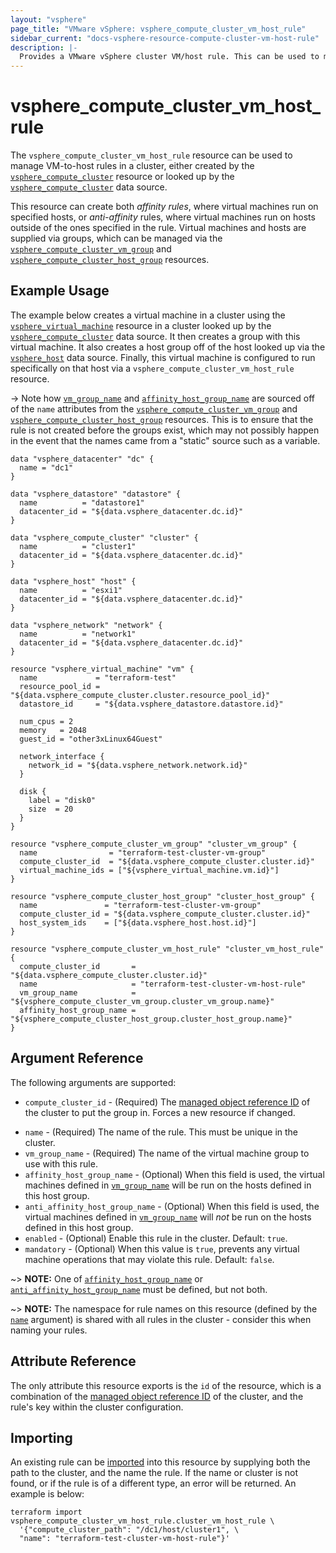 ```yaml
---
layout: "vsphere"
page_title: "VMware vSphere: vsphere_compute_cluster_vm_host_rule"
sidebar_current: "docs-vsphere-resource-compute-cluster-vm-host-rule"
description: |-
  Provides a VMware vSphere cluster VM/host rule. This can be used to manage VM-to-host affinity and anti-affinity rules.
---
```


# vsphere\_compute\_cluster\_vm\_host\_rule

The `vsphere_compute_cluster_vm_host_rule` resource can be used to manage
VM-to-host rules in a cluster, either created by the
[`vsphere_compute_cluster`][tf-vsphere-cluster-resource] resource or looked up
by the [`vsphere_compute_cluster`][tf-vsphere-cluster-data-source] data source.

[tf-vsphere-cluster-resource]: /docs/providers/vsphere/r/compute_cluster.html
[tf-vsphere-cluster-data-source]: /docs/providers/vsphere/d/compute_cluster.html

This resource can create both _affinity rules_, where virtual machines run on
specified hosts, or _anti-affinity_ rules, where virtual machines run on hosts
outside of the ones specified in the rule. Virtual machines and hosts are
supplied via groups, which can be managed via the
[`vsphere_compute_cluster_vm_group`][tf-vsphere-cluster-vm-group-resource] and
[`vsphere_compute_cluster_host_group`][tf-vsphere-cluster-host-group-resource]
resources.

[tf-vsphere-cluster-vm-group-resource]: /docs/providers/vsphere/r/compute_cluster_vm_group.html
[tf-vsphere-cluster-host-group-resource]: /docs/providers/vsphere/r/compute_cluster_host_group.html

## Example Usage

The example below creates a virtual machine in a cluster using the
[`vsphere_virtual_machine`][tf-vsphere-vm-resource] resource in a cluster
looked up by the [`vsphere_compute_cluster`][tf-vsphere-cluster-data-source]
data source. It then creates a group with this virtual machine. It also creates
a host group off of the host looked up via the
[`vsphere_host`][tf-vsphere-host-data-source] data source. Finally, this
virtual machine is configured to run specifically on that host via a
`vsphere_compute_cluster_vm_host_rule` resource.

[tf-vsphere-vm-resource]: /docs/providers/vsphere/r/virtual_machine.html
[tf-vsphere-host-data-source]: /docs/providers/vsphere/d/host.html

-> Note how [`vm_group_name`](#vm_group_name) and
[`affinity_host_group_name`](#affinity_host_group_name) are sourced off of the
`name` attributes from the
[`vsphere_compute_cluster_vm_group`][tf-vsphere-cluster-vm-group-resource] and
[`vsphere_compute_cluster_host_group`][tf-vsphere-cluster-host-group-resource]
resources. This is to ensure that the rule is not created before the groups
exist, which may not possibly happen in the event that the names came from a
"static" source such as a variable.

```hcl
data "vsphere_datacenter" "dc" {
  name = "dc1"
}

data "vsphere_datastore" "datastore" {
  name          = "datastore1"
  datacenter_id = "${data.vsphere_datacenter.dc.id}"
}

data "vsphere_compute_cluster" "cluster" {
  name          = "cluster1"
  datacenter_id = "${data.vsphere_datacenter.dc.id}"
}

data "vsphere_host" "host" {
  name          = "esxi1"
  datacenter_id = "${data.vsphere_datacenter.dc.id}"
}

data "vsphere_network" "network" {
  name          = "network1"
  datacenter_id = "${data.vsphere_datacenter.dc.id}"
}

resource "vsphere_virtual_machine" "vm" {
  name             = "terraform-test"
  resource_pool_id = "${data.vsphere_compute_cluster.cluster.resource_pool_id}"
  datastore_id     = "${data.vsphere_datastore.datastore.id}"

  num_cpus = 2
  memory   = 2048
  guest_id = "other3xLinux64Guest"

  network_interface {
    network_id = "${data.vsphere_network.network.id}"
  }

  disk {
    label = "disk0"
    size  = 20
  }
}

resource "vsphere_compute_cluster_vm_group" "cluster_vm_group" {
  name                = "terraform-test-cluster-vm-group"
  compute_cluster_id  = "${data.vsphere_compute_cluster.cluster.id}"
  virtual_machine_ids = ["${vsphere_virtual_machine.vm.id}"]
}

resource "vsphere_compute_cluster_host_group" "cluster_host_group" {
  name               = "terraform-test-cluster-vm-group"
  compute_cluster_id = "${data.vsphere_compute_cluster.cluster.id}"
  host_system_ids    = ["${data.vsphere_host.host.id}"]
}

resource "vsphere_compute_cluster_vm_host_rule" "cluster_vm_host_rule" {
  compute_cluster_id       = "${data.vsphere_compute_cluster.cluster.id}"
  name                     = "terraform-test-cluster-vm-host-rule"
  vm_group_name            = "${vsphere_compute_cluster_vm_group.cluster_vm_group.name}"
  affinity_host_group_name = "${vsphere_compute_cluster_host_group.cluster_host_group.name}"
}
```

## Argument Reference

The following arguments are supported:

* `compute_cluster_id` - (Required) The [managed object reference
  ID][docs-about-morefs] of the cluster to put the group in.  Forces a new
  resource if changed.

[docs-about-morefs]: /docs/providers/vsphere/index.html#use-of-managed-object-references-by-the-vsphere-provider

* `name` - (Required) The name of the rule. This must be unique in the
  cluster.
* `vm_group_name` - (Required) The name of the virtual machine group to use
  with this rule.
* `affinity_host_group_name` - (Optional) When this field is used, the virtual
  machines defined in [`vm_group_name`](#vm_group_name) will be run on the
  hosts defined in this host group.
* `anti_affinity_host_group_name` - (Optional) When this field is used, the
  virtual machines defined in [`vm_group_name`](#vm_group_name) will _not_ be
  run on the hosts defined in this host group.
* `enabled` - (Optional) Enable this rule in the cluster. Default: `true`.
* `mandatory` - (Optional) When this value is `true`, prevents any virtual
  machine operations that may violate this rule. Default: `false`.

~> **NOTE:** One of [`affinity_host_group_name`](#affinity_host_group_name) or
[`anti_affinity_host_group_name`](#anti_affinity_host_group_name) must be
defined, but not both.

~> **NOTE:** The namespace for rule names on this resource (defined by the
[`name`](#name) argument) is shared with all rules in the cluster - consider
this when naming your rules.

## Attribute Reference

The only attribute this resource exports is the `id` of the resource, which is
a combination of the [managed object reference ID][docs-about-morefs] of the
cluster, and the rule's key within the cluster configuration.

## Importing

An existing rule can be [imported][docs-import] into this resource by supplying
both the path to the cluster, and the name the rule. If the name or cluster is
not found, or if the rule is of a different type, an error will be returned. An
example is below:

[docs-import]: https://www.terraform.io/docs/import/index.html

```
terraform import vsphere_compute_cluster_vm_host_rule.cluster_vm_host_rule \
  '{"compute_cluster_path": "/dc1/host/cluster1", \
  "name": "terraform-test-cluster-vm-host-rule"}'
```
